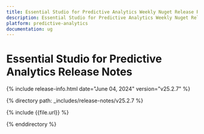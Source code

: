```yaml
---
title: Essential Studio for Predictive Analytics Weekly Nuget Release Release Notes  
description: Essential Studio for Predictive Analytics Weekly Nuget Release Release Notes  
platform: predictive-analytics
documentation: ug
---
```


# Essential Studio for Predictive Analytics  Release Notes  

{% include release-info.html date="June 04, 2024"  version="v25.2.7" %} 

{% directory path: _includes/release-notes/v25.2.7 %}

{% include {{file.url}} %}

{% enddirectory %}